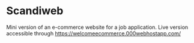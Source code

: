 # Scandiweb
Mini version of an e-commerce website for a job application. Live version accessible through https://welcomeecommerce.000webhostapp.com/
